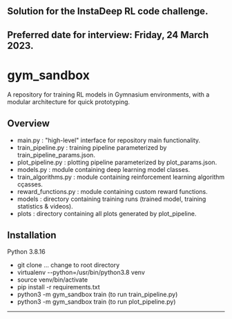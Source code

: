 
## Solution for the InstaDeep RL code challenge.
## Preferred date for interview: Friday, 24 March 2023.

# gym_sandbox

A repository for training RL models in Gymnasium environments, with a modular architecture for quick
prototyping.

## Overview

* main.py : "high-level" interface for repository main functionality.
* train_pipeline.py : training pipeline parameterized by train_pipeline_params.json.
* plot_pipeline.py : plotting pipeline parameterized by plot_params.json.
* models.py : module containing deep learning model classes.
* train_algorithms.py : module containing reinforcement learning algorithm cçasses.
* reward_functions.py : module containing custom reward functions.
* models : directory containing training runs (trained model, training statistics & videos).
* plots : directory containing all plots generated by plot_pipeline.

## Installation

Python 3.8.16 

* git clone ... change to root directory
* virtualenv --python=/usr/bin/python3.8 venv
* source venv/bin/activate
* pip install -r requirements.txt
* python3 -m gym_sandbox train (to run train_pipeline.py)
* python3 -m gym_sandbox train (to run plot_pipeline.py)

---

